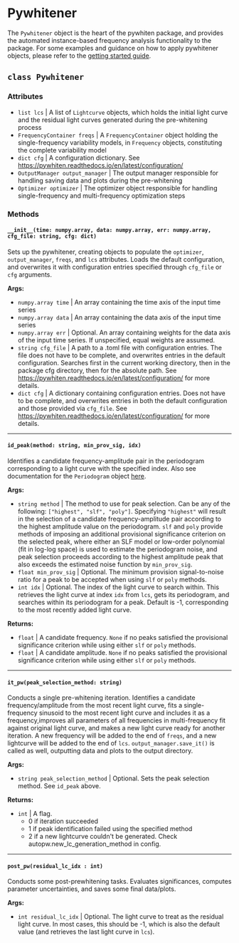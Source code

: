 # Pywhitener

The ```Pywhitener``` object is the heart of the pywhiten package, and provides the automated instance-based frequency analysis functionality to the package. For some examples and guidance on how to apply pywhitener objects, please refer to the [getting started guide](https://pywhiten.readthedocs.io/en/latest/getting-started/).

## ```class Pywhitener```
### Attributes
* ```list lcs``` | A list of ```Lightcurve``` objects, which holds the initial light curve and the residual light curves generated during the pre-whitening process
* ```FrequencyContainer freqs``` | A ```FrequencyContainer``` object holding the single-frequency variability models, in ```Frequency``` objects, constituting the complete variability model
* ```dict cfg``` | A configuration dictionary. See https://pywhiten.readthedocs.io/en/latest/configuration/
* ```OutputManager output_manager``` | The output manager responsible for handling saving data and plots during the pre-whitening
* ```Optimizer optimizer``` | The optimizer object responsible for handling single-frequency and multi-frequency optimization steps

### Methods

#### ```__init__(time: numpy.array, data: numpy.array, err: numpy.array, cfg_file: string, cfg: dict)```
Sets up the pywhitener, creating objects to populate the ```optimizer```, ```output_manager```, ```freqs```, and ```lcs``` attributes. Loads the default configuration, and overwrites it with configuration entries specified through ```cfg_file``` or ```cfg``` arguments.

**Args:**

* ```numpy.array time``` | An array containing the time axis of the input time series
* ```numpy.array data``` | An array containing the data axis of the input time series
* ```numpy.array err``` | Optional. An array containing weights for the data axis of the input time series. If unspecified, equal weights are assumed.
* ```string cfg_file``` | A path to a .toml file with configuration entries. The file does not have to be complete, and overwrites entries in the default configuration. Searches first in the current working directory, then in the package cfg directory, then for the absolute path. See https://pywhiten.readthedocs.io/en/latest/configuration/ for more details.
* ```dict cfg``` | A dictionary containing configuration entries. Does not have to be complete, and overwrites entries in both the default configuration and those provided via ```cfg_file```. See https://pywhiten.readthedocs.io/en/latest/configuration/ for more details.

____

#### ```id_peak(method: string, min_prov_sig, idx)```
Identifies a candidate frequency-amplitude pair in the periodogram corresponding to a light curve with the specified index. Also see documentation for the ```Periodogram``` object [here](https://pywhiten.readthedocs.io/en/latest/module-data/#select_peakmethod-str-min_prov_sig-float-mask-nparray).

**Args:**

* ```string method``` | The method to use for peak selection. Can be any of the following: ```["highest", "slf", "poly"]```. Specifying ```"highest"``` will result in the selection of a candidate frequency-amplitude pair according to the highest amplitude value on the periodogram. ```slf``` and ```poly``` provide methods of imposing an additional provisional significance criterion on the selected peak, where either an SLF model or low-order polynomial (fit in log-log space) is used to estimate the periodogram noise, and peak selection proceeds according to the highest amplitude peak that also exceeds the estimated noise function by ```min_prov_sig```.
* ```float min_prov_sig``` | Optional. The minimum provision signal-to-noise ratio for a peak to be accepted when using ```slf``` or ```poly``` methods.
* ```int idx``` | Optional. The index of the light curve to search within. This retrieves the light curve at index ```idx``` from ```lcs```, gets its periodogram, and searches within its periodogram for a peak. Default is -1, corresponding to the most recently added light curve.

**Returns:**

* ```float``` | A candidate frequency. ```None``` if no peaks satisfied the provisional significance criterion while using either ```slf``` or ```poly``` methods.
* ```float``` | A candidate amplitude. ```None``` if no peaks satisfied the provisional significance criterion while using either ```slf``` or ```poly``` methods.

___

#### ```it_pw(peak_selection_method: string)```
Conducts a single pre-whitening iteration. Identifies a candidate frequency/amplitude from the most recent light curve, fits a single-frequency sinusoid to the most recent light curve and includes it as a frequency,improves all parameters of all frequencies in multi-frequency fit against original light curve, and makes a new light curve ready for another iteration. A new frequency will be added to the end of ```freqs```, and a new lightcurve will be added to the end of ```lcs```. ```output_manager.save_it()``` is called as well, outputting data and plots to the output directory.

**Args:**

* ```string peak_selection_method``` | Optional. Sets the peak selection method. See ```id_peak``` above.

**Returns:**

* ```int``` | A flag.
    * 0 if iteration succeeded
    * 1 if peak identification failed using the specified method
    * 2 if a new lightcurve couldn't be generated. Check autopw.new_lc_generation_method in config.

___

#### ```post_pw(residual_lc_idx : int)```
Conducts some post-prewhitening tasks. Evaluates significances, computes parameter uncertainties, and saves some final data/plots.

**Args:**

* ```int residual_lc_idx``` | Optional. The light curve to treat as the residual light curve. In most cases, this should be -1, which is also the default value (and retrieves the last light curve in ```lcs```).
